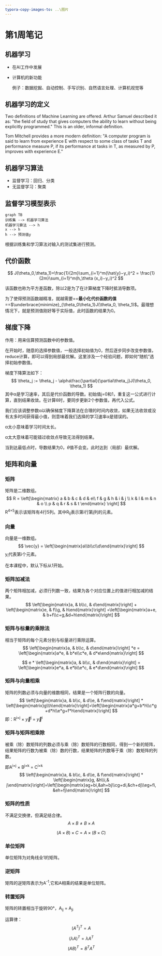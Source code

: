 ```yaml
---
typora-copy-images-to: ..\图片
---
```


# 第1周笔记

## 机器学习

+ 在AI工作中发展

+ 计算机的新功能

  例子：数据挖掘、自动控制、手写识别、自然语言处理、计算机视觉等



## 机器学习的定义

Two definitions of Machine Learning are offered. Arthur Samuel described it as: "the field of study that gives computers the ability to learn without being explicitly programmed." This is an older, informal definition.

Tom Mitchell provides a more modern definition: "A computer program is said to learn from experience E with respect to some class of tasks T and performance measure P, if its performance at tasks in T, as measured by P, improves with experience E."



## 机器学习算法

+ 监督学习：回归、分类
+ 无监督学习：聚类



## 监督学习模型表示

```mermaid
graph TB
训练集 --> 机器学习算法
机器学习算法 --> h
x --> h
h --> 预测值y	
```

根据训练集和学习算法对输入的测试集进行预测。



## 代价函数

$$
J(\theta_0,\theta_1)=\frac{1}{2m}\sum_{i=1}^m(\hat{y}−y_i)^2 = \frac{1}{2m}\sum_{i=1}^m(h_\theta (x_i)−y_i)^2
$$

该函数也称为平方差函数，除以2是为了在计算梯度下降时抵消导数项。

为了使得预测函数越精准，就越需要==**最小化代价函数的值**==$\underbrace{minimize}_{\theta_0\theta_1}J(\theta_0, \theta_1)$。最理想情况下，就是预测值刚好等于实际值，此时函数的结果为0。



## 梯度下降

作用：用来估算预测函数中的参数值。

在开始时，随意的选择参数值，一般选择初始值为0，然后逐步同步改变参数值，reduce计算，即可以得到局部最优解。这里涉及一个经验问题，即如何“随机”选择初始参数值。

梯度下降算法如下：
$$
\theta_j := \theta_j - \alpha\frac{\partial}{\partial\theta_j}J(\theta_0, \theta_1)
$$
其中α是学习速率，其后是代价函数的导数。初始值j=0和1，重复这一公式进行计算，直到结果收敛。在计算θ时，要同步更新2个参数值，再代入公式。

我们应该调整参数α以确保梯度下降算法在合理的时间内收敛，如果无法收敛或没有太多时间获得最小值，则意味着我们选择的学习速率α是错误的。

α太小意味着学习时间太长。

α太大意味着可能错过收敛点导致无法得到结果。

当到达最低点时，导数结果为0，$\theta$值不会变。此时达到（局部）最优解。

## 矩阵和向量

### 矩阵

矩阵是二维数组。
$$
R = \left[\begin{matrix} a & b & c & d & e\\ f & g & h & i & j \\ k & l & m & n & o \\ p & q & r & s & t \end{matrix} \right]
$$
R<sup>4$\times$5</sup>表示该矩阵有4行5列。其中R<sub>ij</sub>表示第i行第j列的元素。

### 向量

向量是一维数组。
$$
\vec{y} = \left[\begin{matrix}a\\b\\c\\d\end{matrix}\right]
$$
y<sub>i</sub>代表第i个元素。

在本课程中，默认下标从1开始。

### 矩阵加减法

两个矩阵相加减，必须行列数一致，结果为各个对应位置上的值进行相加减的结果。
$$
\left[\begin{matrix}a, & b\\c, & d\end{matrix}\right] + \left[\begin{matrix}e, & f\\g, & h\end{matrix}\right] =\left[\begin{matrix}a+e, & b+f\\c+g,&d+h\end{matrix}\right]
$$

### 矩阵与标量的乘除法

相当于矩阵的每个元素分别与标量进行乘除运算。
$$
\left[\begin{matrix}a, & b\\c, & d\end{matrix}\right] *e = \left[\begin{matrix}a*e, & b*e\\c*e, & d*e\end{matrix}\right]
$$

$$
e * \left[\begin{matrix}a, & b\\c, & d\end{matrix}\right] = \left[\begin{matrix}e*a, & e*b\\e*c, & e*d\end{matrix}\right]
$$

### 矩阵与向量相乘

矩阵的列数必须与向量的维数相同，结果是一个矩阵行数的向量。
$$
\left[\begin{matrix}a, & b\\c, & d\\e, & f\end{matrix}\right] * \left[\begin{matrix}g\\h\end{matrix}\right]=\left[\begin{matrix}a*g+b*h\\c*g+d*h\\e*g+f*h\end{matrix}\right]
$$
即：R<sup>i$\times$j</sup>  $\times$ $\vec{y}$<sup>j</sup> = $\vec{y}$<sup>i</sup>

### 矩阵与矩阵相乘除

被乘（除）数矩阵的列数必须与乘（除）数矩阵的行数相同，得到一个新的矩阵，结果矩阵的行数为被乘（除）数的行数，结果矩阵的列数等于乘（除）数矩阵的列数。

即A<sup>i$\times$j</sup> $\times$ B<sup>j$\times$k</sup> = C<sup>i$\times$k</sup>
$$
\left[\begin{matrix}a, & b\\c, & d\\e, & f\end{matrix}\right] * \left[\begin{matrix}g, &h\\i,& j\end{matrix}\right]=\left[\begin{matrix}ag+bi,&ah+bj\\cg+di,&ch+dj\\eg+fi,&eh+fj\end{matrix}\right]
$$

### 矩阵的性质

不满足交换律，但满足结合律。
$$
A \times B ≠ B \times A
$$

$$
(A \times B) \times C = A \times (B \times C)
$$

### 单位矩阵

单位矩阵为对角线全1的矩阵。

### 逆矩阵

矩阵的逆矩阵表示为A<sup>-1</sup>,它和A相乘的结果是单位矩阵。

### 转置矩阵

矩阵的转置相当于旋转90°，A<sub>ij</sub> = A<sub>ji</sub> 

运算律：
$$
(A^T)^T=A
$$

$$
(\lambda A)^T=\lambda A^T
$$

$$
(AB)^T=B^TA^T
$$

